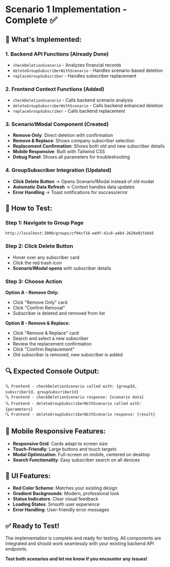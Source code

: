 # Scenario 1 Implementation - Complete ✅

## 🎯 **What's Implemented:**

### **1. Backend API Functions (Already Done)**
- `checkDeletionScenario` - Analyzes financial records
- `deleteGroupSubscriberWithScenario` - Handles scenario-based deletion
- `replaceGroupSubscriber` - Handles subscriber replacement

### **2. Frontend Context Functions (Added)**
- `checkDeletionScenario` - Calls backend scenario analysis
- `deleteGroupSubscriberWithScenario` - Calls backend enhanced deletion
- `replaceGroupSubscriber` - Calls backend replacement

### **3. Scenario1Modal Component (Created)**
- **Remove Only**: Direct deletion with confirmation
- **Remove & Replace**: Shows company subscriber selection
- **Replacement Confirmation**: Shows both old and new subscriber details
- **Mobile Responsive**: Built with Tailwind CSS
- **Debug Panel**: Shows all parameters for troubleshooting

### **4. GroupSubscriber Integration (Updated)**
- **Click Delete Button** → Opens Scenario1Modal instead of old modal
- **Automatic Data Refresh** → Context handles data updates
- **Error Handling** → Toast notifications for success/error

## 🚀 **How to Test:**

### **Step 1: Navigate to Group Page**
```
http://localhost:3000/groups/cf94cf16-ee9f-41c8-a464-2626e01feb45
```

### **Step 2: Click Delete Button**
- Hover over any subscriber card
- Click the red trash icon
- **Scenario1Modal opens** with subscriber details

### **Step 3: Choose Action**
**Option A - Remove Only:**
- Click "Remove Only" card
- Click "Confirm Removal"
- Subscriber is deleted and removed from list

**Option B - Remove & Replace:**
- Click "Remove & Replace" card
- Search and select a new subscriber
- Review the replacement confirmation
- Click "Confirm Replacement"
- Old subscriber is removed, new subscriber is added

## 🔍 **Expected Console Output:**

```
🔍 Frontend - checkDeletionScenario called with: {groupId, subscriberId, groupSubscriberId}
🔍 Frontend - checkDeletionScenario response: {scenario data}
🔍 Frontend - deleteGroupSubscriberWithScenario called with: {parameters}
🔍 Frontend - deleteGroupSubscriberWithScenario response: {result}
```

## 📱 **Mobile Responsive Features:**

- **Responsive Grid**: Cards adapt to screen size
- **Touch-Friendly**: Large buttons and touch targets
- **Modal Optimization**: Full-screen on mobile, centered on desktop
- **Search Functionality**: Easy subscriber search on all devices

## 🎨 **UI Features:**

- **Red Color Scheme**: Matches your existing design
- **Gradient Backgrounds**: Modern, professional look
- **Status Indicators**: Clear visual feedback
- **Loading States**: Smooth user experience
- **Error Handling**: User-friendly error messages

## ✅ **Ready to Test!**

The implementation is complete and ready for testing. All components are integrated and should work seamlessly with your existing backend API endpoints.

**Test both scenarios and let me know if you encounter any issues!**



